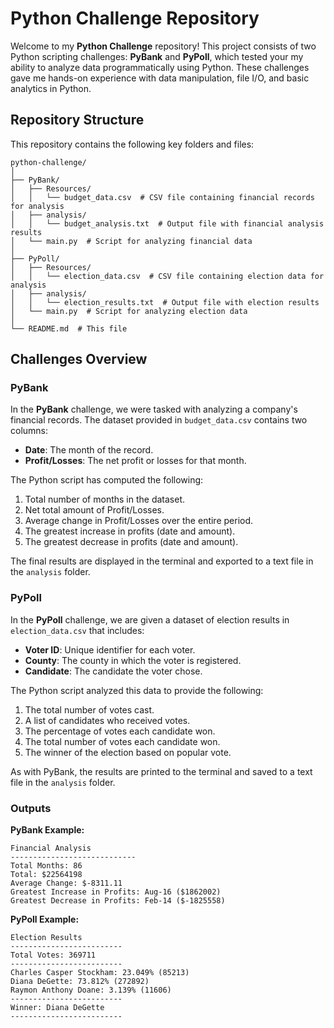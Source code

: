 # Python Challenge Repository

Welcome to my **Python Challenge** repository! This project consists of two Python scripting challenges: **PyBank** and **PyPoll**, which tested your my ability to analyze data programmatically using Python. These challenges gave me hands-on experience with data manipulation, file I/O, and basic analytics in Python.

## Repository Structure

This repository contains the following key folders and files:

```
python-challenge/
│
├── PyBank/
│   ├── Resources/
│   │   └── budget_data.csv  # CSV file containing financial records for analysis
│   ├── analysis/
│   │   └── budget_analysis.txt  # Output file with financial analysis results
│   └── main.py  # Script for analyzing financial data
│
├── PyPoll/
│   ├── Resources/
│   │   └── election_data.csv  # CSV file containing election data for analysis
│   ├── analysis/
│   │   └── election_results.txt  # Output file with election results
│   └── main.py  # Script for analyzing election data
│
└── README.md  # This file
```

## Challenges Overview

### PyBank
In the **PyBank** challenge, we were tasked with analyzing a company's financial records. The dataset provided in `budget_data.csv` contains two columns:
- **Date**: The month of the record.
- **Profit/Losses**: The net profit or losses for that month.

The Python script has computed the following:
1. Total number of months in the dataset.
2. Net total amount of Profit/Losses.
3. Average change in Profit/Losses over the entire period.
4. The greatest increase in profits (date and amount).
5. The greatest decrease in profits (date and amount).

The final results are displayed in the terminal and exported to a text file in the `analysis` folder.

### PyPoll
In the **PyPoll** challenge, we are given a dataset of election results in `election_data.csv` that includes:
- **Voter ID**: Unique identifier for each voter.
- **County**: The county in which the voter is registered.
- **Candidate**: The candidate the voter chose.

The Python script analyzed this data to provide the following:
1. The total number of votes cast.
2. A list of candidates who received votes.
3. The percentage of votes each candidate won.
4. The total number of votes each candidate won.
5. The winner of the election based on popular vote.

As with PyBank, the results are printed to the terminal and saved to a text file in the `analysis` folder.


### Outputs

**PyBank Example:**

```
Financial Analysis
----------------------------
Total Months: 86
Total: $22564198
Average Change: $-8311.11
Greatest Increase in Profits: Aug-16 ($1862002)
Greatest Decrease in Profits: Feb-14 ($-1825558)
```

**PyPoll Example:**

```
Election Results
-------------------------
Total Votes: 369711
-------------------------
Charles Casper Stockham: 23.049% (85213)
Diana DeGette: 73.812% (272892)
Raymon Anthony Doane: 3.139% (11606)
-------------------------
Winner: Diana DeGette
-------------------------
```


